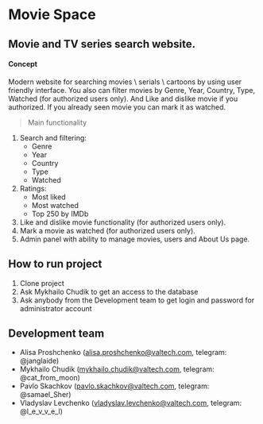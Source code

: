 # Movie Space
## Movie and TV series search website.
#### Concept

Modern website for searching movies \ serials \ cartoons by using user friendly interface. You also can filter movies by Genre, Year, Country, Type, Watched (for authorized users only). And Like and dislike movie if you authorized.
If you already seen movie you can mark it as watched. 

> Main functionality

1. Search and filtering:
   - Genre 
   - Year
   - Country
   - Type
   - Watched
2. Ratings:
   - Most liked
   - Most watched
   - Top 250 by IMDb
3. Like and dislike movie functionality (for authorized users only).
4. Mark a movie as watched (for authorized users only).
5. Admin panel with ability to manage movies, users and About Us page.

## How to run project
1. Clone project
2. Ask Mykhailo Chudik to get an access to the database
3. Ask anybody from the Development team to get login and password for administrator account

## Development team
   - Alisa Proshchenko (alisa.proshchenko@valtech.com, telegram: @janglaide)
   - Mykhailo Chudik (mykhailo.chudik@valtech.com, telegram: @cat_from_moon)
   - Pavlo Skachkov (pavlo.skachkov@valtech.com, telegram: @samael_Sher)
   - Vladyslav Levchenko (vladyslav.levchenko@valtech.com, telegram: @l_e_v_v_e_l)
